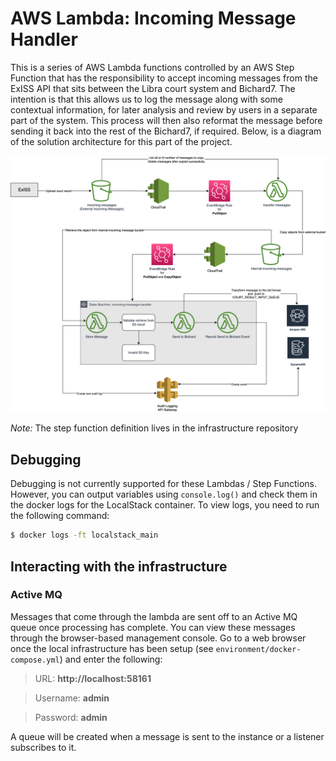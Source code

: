 # AWS Lambda: Incoming Message Handler

This is a series of AWS Lambda functions controlled by an AWS Step Function that has the responsibility to accept incoming messages from the ExISS API that sits between the Libra court system and Bichard7. The intention is that this allows us to log the message along with some contextual information, for later analysis and review by users in a separate part of the system. This process will then also reformat the message before sending it back into the rest of the Bichard7, if required. Below, is a diagram of the solution architecture for this part of the project.

![Bichard7 Audit Logging with AWS Step Functions](docs/infrastructure.png?raw=true "Infrastructure")

_Note:_ The step function definition lives in the infrastructure repository

## Debugging

Debugging is not currently supported for these Lambdas / Step Functions. However, you can output variables using `console.log()` and check them in the docker logs for the LocalStack container. To view logs, you need to run the following command:

```bash
$ docker logs -ft localstack_main
```

## Interacting with the infrastructure

### Active MQ

Messages that come through the lambda are sent off to an Active MQ queue once processing has complete. You can view these messages through the browser-based management console. Go to a web browser once the local infrastructure has been setup (see `environment/docker-compose.yml`) and enter the following:

> URL: **http://localhost:58161**

> Username: **admin**

> Password: **admin**

A queue will be created when a message is sent to the instance or a listener subscribes to it.
